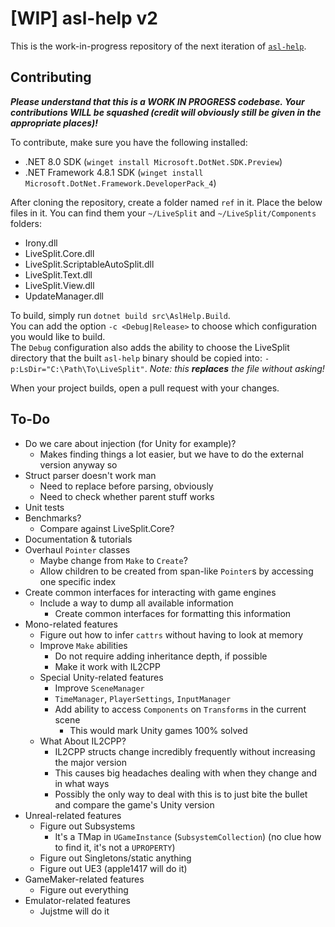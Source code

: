 # [WIP] asl-help v2

This is the work-in-progress repository of the next iteration of [`asl-help`](https://github.com/just-ero/asl-help).

## Contributing

***Please understand that this is a WORK IN PROGRESS codebase. Your contributions WILL be squashed (credit will obviously still be given in the appropriate places)!***

To contribute, make sure you have the following installed:
* .NET 8.0 SDK (`winget install Microsoft.DotNet.SDK.Preview`)
* .NET Framework 4.8.1 SDK (`winget install Microsoft.DotNet.Framework.DeveloperPack_4`)

After cloning the repository, create a folder named `ref` in it. Place the below files in it. You can find them your `~/LiveSplit` and `~/LiveSplit/Components` folders:
* Irony.dll
* LiveSplit.Core.dll
* LiveSplit.ScriptableAutoSplit.dll
* LiveSplit.Text.dll
* LiveSplit.View.dll
* UpdateManager.dll

To build, simply run `dotnet build src\AslHelp.Build`.  
You can add the option `-c <Debug|Release>` to choose which configuration you would like to build.  
The `Debug` configuration also adds the ability to choose the LiveSplit directory that the built `asl-help` binary should be copied into: `-p:LsDir="C:\Path\To\LiveSplit"`. *Note: this **replaces** the file without asking!*

When your project builds, open a pull request with your changes.

## To-Do

- Do we care about injection (for Unity for example)?
  - Makes finding things a lot easier, but we have to do the external version anyway so
- Struct parser doesn't work man
  - Need to replace before parsing, obviously
  - Need to check whether parent stuff works
- Unit tests
- Benchmarks?
  - Compare against LiveSplit.Core?
- Documentation & tutorials
- Overhaul `Pointer` classes
  - Maybe change from `Make` to `Create`?
  - Allow children to be created from span-like `Pointer`s by accessing one specific index
- Create common interfaces for interacting with game engines
  - Include a way to dump all available information
    - Create common interfaces for formatting this information
- Mono-related features
  - Figure out how to infer `cattrs` without having to look at memory
  - Improve `Make` abilities
    - Do not require adding inheritance depth, if possible
    - Make it work with IL2CPP
  - Special Unity-related features
    - Improve `SceneManager`
    - `TimeManager`, `PlayerSettings`, `InputManager`
    - Add ability to access `Components` on `Transforms` in the current scene
      - This would mark Unity games 100% solved
  - What About IL2CPP?
    - IL2CPP structs change incredibly frequently without increasing the major version
    - This causes big headaches dealing with when they change and in what ways
    - Possibly the only way to deal with this is to just bite the bullet and compare the game's Unity version
- Unreal-related features
  - Figure out Subsystems
    - It's a TMap in `UGameInstance` (`SubsystemCollection`) (no clue how to find it, it's not a `UPROPERTY`)
  - Figure out Singletons/static anything
  - Figure out UE3 (apple1417 will do it)
- GameMaker-related features
  - Figure out everything
- Emulator-related features
  - Jujstme will do it
